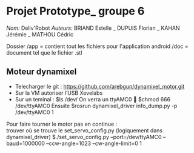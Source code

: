 # Projet Prototype_ groupe 6
*Nom:* Deliv'Robot
*Auteurs:* BRIAND Estelle _ DUPUIS Florian _ KAHAN Jérémie _ MATHOU Cédric

Dossier /app =  contient tout les fichiers pour l'application android
        /doc = document tel que le fichier .stl


## Moteur dynamixel
-	Telecharger le git : https://github.com/arebgun/dynamixel_motor.git
-	Sur la VM autoriser l’USB Xevelabs
-	Sur un teminal :
$ls /dev/
On verra un ttyAMC0  $chmod 666 /dev/ttyAMC0
Ensuite $rosrun dynamixel_driver info_dump.py -p /dev/ttyAMC0 1

Pour faire tourner le motor pas en continue :  
trouver où se trouve le set_servo_config.py (logiquement dans dynamixel_driver)
$./set_servo_config.py –port=/dev/ttyAMC0 –baud=1000000 –ccw-angle=1023 –cw-angle-limit=0 1

